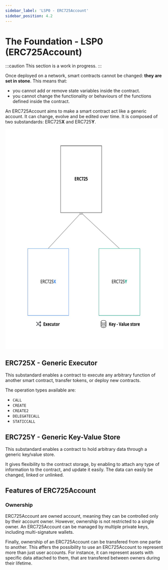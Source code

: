 ```yaml
---
sidebar_label: 'LSP0 - ERC725Account'
sidebar_position: 4.2
---
```


# The Foundation - LSP0 (ERC725Account)

:::caution This section is a work in progress.
:::

Once deployed on a network, smart contracts cannot be changed: **they are set in stone**. This means that:

- you cannot add or remove state variables inside the contract.
- you cannot change the functionality or behaviours of the functions defined inside the contract.

An ERC725Account aims to make a smart contract act like a generic account. It can change, evolve and be edited over time. It is composed of two substandards: ERC725**X** and ERC725**Y**.

<div style={{ textAlign: 'center' }}>
    <img src="../../../static/img/erc725.jpg" height="700" />
</div>

## ERC725X - Generic Executor

This substandard enables a contract to execute any arbitrary function of another smart contract, transfer tokens, or deploy new contracts.

The operation types available are:

- `CALL`
- `CREATE`
- `CREATE2`
- `DELEGATECALL`
- `STATICCALL`

## ERC725Y - Generic Key-Value Store

This substandard enables a contract to hold arbitrary data through a generic key/value store.

It gives flexibility to the contract storage, by enabling to attach any type of information to the contract, and update it easily. The data can easily be changed, linked or unlinked.

## Features of ERC725Account

### Ownership

ERC725Account are owned account, meaning they can be controlled only by their account owner.
However, ownership is not restricted to a single owner. An ERC725Account can be managed by multiple private keys, including multi-signature wallets.

Finally, ownership of an ERC725Account can be transfered from one partie to another. This øffers the possibility to use an ERC725Account to represent more than just user accounts. For instance, it can represent assets with specific data attached to them, that are transfered between owners during their lifetime.
